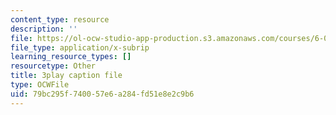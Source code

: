 ```yaml
---
content_type: resource
description: ''
file: https://ol-ocw-studio-app-production.s3.amazonaws.com/courses/6-0001-introduction-to-computer-science-and-programming-in-python-fall-2016/79bc295f740057e6a284fd51e8e2c9b6_qq7I2MQNrtU.vtt
file_type: application/x-subrip
learning_resource_types: []
resourcetype: Other
title: 3play caption file
type: OCWFile
uid: 79bc295f-7400-57e6-a284-fd51e8e2c9b6
---
```

